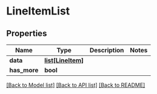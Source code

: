 # LineItemList

## Properties
Name | Type | Description | Notes
------------ | ------------- | ------------- | -------------
**data** | [**list[LineItem]**](LineItem.md) |  | 
**has_more** | **bool** |  | 

[[Back to Model list]](../README.md#documentation-for-models) [[Back to API list]](../README.md#documentation-for-api-endpoints) [[Back to README]](../README.md)


